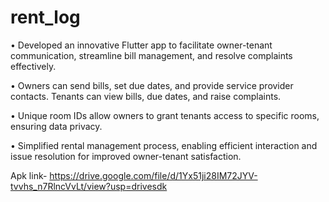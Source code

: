# rent_log

• Developed an innovative Flutter app to facilitate owner-tenant communication, streamline bill management, and
resolve complaints effectively.

• Owners can send bills, set due dates, and provide service provider contacts. Tenants can view bills, due dates, and
raise complaints.

• Unique room IDs allow owners to grant tenants access to specific rooms, ensuring data privacy.

• Simplified rental management process, enabling efficient interaction and issue resolution for improved owner-tenant
satisfaction.


Apk link- https://drive.google.com/file/d/1Yx51ji28IM72JYV-tvvhs_n7RlncVvLt/view?usp=drivesdk

